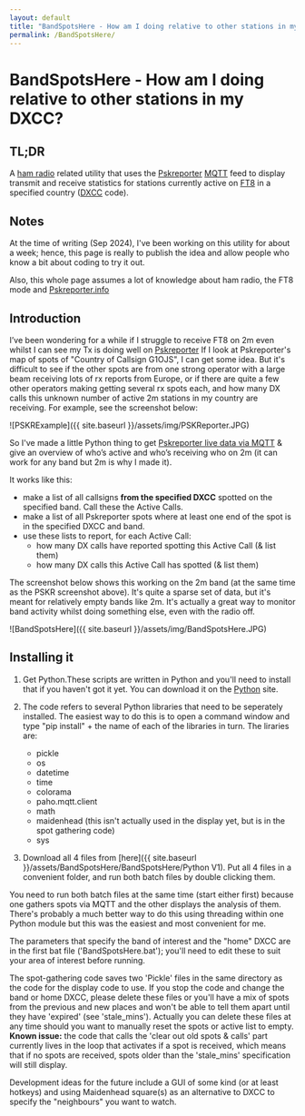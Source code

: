 ```yaml
---
layout: default
title: "BandSpotsHere - How am I doing relative to other stations in my DXCC?"
permalink: /BandSpotsHere/
---
```

# BandSpotsHere - How am I doing relative to other stations in my DXCC?

## TL;DR
A [ham radio](https://en.wikipedia.org/wiki/Amateur_radio) related utility that uses the [Pskreporter](https://pskreporter.info/) [MQTT](https://mqtt.org/) feed to display transmit and receive statistics for stations currently active on [FT8](https://www.sigidwiki.com/wiki/FT8) in a specified country ([DXCC](https://www.electronics-notes.com/articles/ham_radio/awards/dxcc-ham-radio-operating-award.php) code).

## Notes
At the time of writing (Sep 2024), I've been working on this utility for about a week; hence, this page is really to publish the idea and allow people who know a bit about coding to try it out.

Also, this whole page assumes a lot of knowledge about ham radio, the FT8 mode and [Pskreporter.info](https://pskreporter.info/)

## Introduction 
I’ve been wondering for a while if I struggle to receive FT8 on 2m even whilst I can see my Tx is doing well on [Pskreporter](https://pskreporter.info/) If I look at Pskreporter's map of spots of "Country of Callsign G1OJS", I can get some idea. But it's difficult to see if the other spots are from one strong operator with a large beam receiving lots of rx reports from Europe, or if there are quite a few other operators making getting several rx spots each, and how many DX calls this unknown number of active 2m stations in my country are receiving. For example, see the screenshot below:

![PSKRExample]({{ site.baseurl }}/assets/img/PSKReporter.JPG)

So I've made a little Python thing to get [Pskreporter live data via MQTT](https://groups.io/g/pskr-mqtt) & give an overview of who’s active and who’s receiving who on 2m (it can work for any band but 2m is why I made it). 

It works like this: 
- make a list of all callsigns **from the specified DXCC** spotted on the specified band. Call these the Active Calls.
- make a list of all Pskreporter spots where at least one end of the spot is in the specified DXCC and band.
- use these lists to report, for each Active Call:
  - how many DX calls have reported spotting this Active Call (& list them)
  - how many DX calls this Active Call has spotted (& list them)

The screenshot below shows this working on the 2m band (at the same time as the PSKR screenshot above). It's quite a sparse set of data, but it's meant for relatively empty bands like 2m. It's actually a great way to monitor band activity whilst doing something else, even with the radio off.

![BandSpotsHere]({{ site.baseurl }}/assets/img/BandSpotsHere.JPG)

## Installing it
1. Get Python.These scripts are written in Python and you'll need to install that if you haven't got it yet. You can download it on the [Python](https://www.python.org/) site.
2. The code refers to several Python libraries that need to be seperately installed. The easiest way to do this is to open a command window and type "pip install" + the name of each of the libraries in turn. The liraries are:
   - pickle
   - os
   - datetime
   - time
   - colorama
   - paho.mqtt.client
   - math
   - maidenhead (this isn't actually used in the display yet, but is in the spot gathering code)
   - sys

3. Download all 4 files from [here]({{ site.baseurl }}/assets/BandSpotsHere/BandSpotsHere/Python V1). Put all 4 files in a convenient folder, and run both batch files by double clicking them.
  
You need to run both batch files at the same time (start either first) because one gathers spots via MQTT and the other displays the analysis of them. There's probably a much better way to do this using threading within one Python module but this was the easiest and most convenient for me. 

The parameters that specify the band of interest and the "home" DXCC are in the first bat file ('BandSpotsHere.bat'); you'll need to edit these to suit your area of interest before running.

The spot-gathering code saves two 'Pickle' files in the same directory as the code for the display code to use. If you stop the code and change the band or home DXCC, please delete these files or you'll have a mix of spots from the previous and new places and won't be able to tell them apart until they have 'expired' (see 'stale_mins'). Actually you can delete these files at any time should you want to manually reset the spots or active list to empty. **Known issue:** the code that calls the 'clear out old spots & calls' part currently lives in the loop that activates if a spot is received, which means that if no spots are received, spots older than the 'stale_mins' specification will still display.

Development ideas for the future include a GUI of some kind (or at least hotkeys) and using Maidenhead square(s) as an alternative to DXCC to specify the "neighbours" you want to watch.










